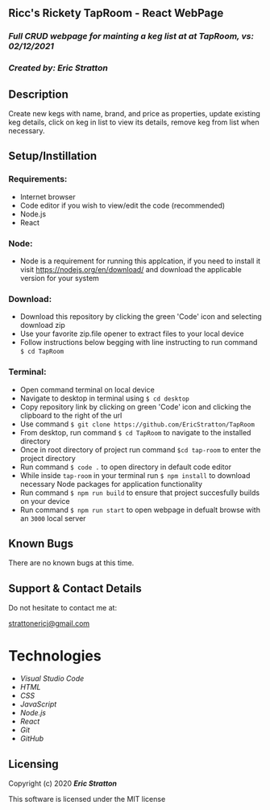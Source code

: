 ## Ricc's Rickety TapRoom - React WebPage 

### _Full CRUD webpage for mainting a keg list at at TapRoom, vs: 02/12/2021_

### _Created by: Eric Stratton_

## Description

Create new kegs with name, brand, and price as properties, update existing keg details, click on keg in list to view its details, remove keg from list when necessary. 

## Setup/Instillation

### Requirements:

- Internet browser
- Code editor if you wish to view/edit the code (recommended)
- Node.js
- React

### Node:

- Node is a requirement for running this applcation, if you need to install it visit <https://nodejs.org/en/download/> and download the applicable version for your system

### Download: 

- Download this repository by clicking the green 'Code' icon and selecting download zip
- Use your favorite zip.file opener to extract files to your local device
- Follow instructions below begging with line instructing to run command `$ cd TapRoom`

### Terminal:

- Open command terminal on local device
- Navigate to desktop in terminal using `$ cd desktop`
- Copy repository link by clicking on green 'Code' icon and clicking the clipboard to the right of the url
- Use command `$ git clone https://github.com/EricStratton/TapRoom`
- From desktop, run command `$ cd TapRoom` to navigate to the installed directory
- Once in root directory of project run command `$cd tap-room` to enter the project directory
- Run command `$ code .` to open directory in default code editor
- While inside `tap-room` in your terminal run `$ npm install` to download necessary Node packages for application functionality
- Run command `$ npm run build` to ensure that project succesfully builds on your device
- Run command `$ npm run start` to open webpage in defualt browse with an `3000` local server 

## Known Bugs

There are no known bugs at this time.

## Support & Contact Details

Do not hesitate to contact me at:

<strattonericj@gmail.com>

# Technologies

- _Visual Studio Code_
- _HTML_
- _CSS_
- _JavaScript_
- _Node.js_
- _React_
- _Git_
- _GitHub_

## Licensing

Copyright (c) 2020 **_Eric Stratton_**

This software is licensed under the MIT license